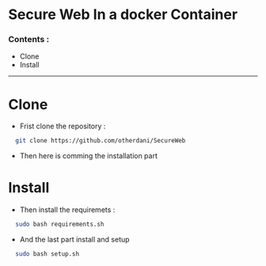 # Secure Web In a docker Container
### Contents :
- Clone
- Install
---
# Clone
* Frist clone the repository :
```bash
  git clone https://github.com/otherdani/SecureWeb
```
* Then here is comming the installation part
# Install
* Then install the requiremets :
```bash
  sudo bash requirements.sh
```
* And the last part install and setup 
```bash
  sudo bash setup.sh
```
